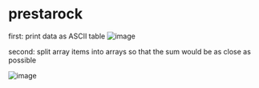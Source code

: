 # prestarock
first: print data as ASCII table
![image](https://user-images.githubusercontent.com/53855275/160484568-83371181-4a81-4884-b500-5e9d4d5b8d9f.png)

second: split array items into arrays so that the sum would be as close as possible



![image](https://user-images.githubusercontent.com/53855275/160443028-0098c685-45d9-4b41-bbf5-9dde1b33e682.png)

